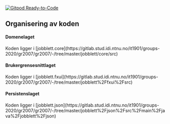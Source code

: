[![Gitpod Ready-to-Code](https://img.shields.io/badge/Gitpod-Ready--to--Code-blue?logo=gitpod)](https://gitpod.idi.ntnu.no/#https://gitlab.stud.idi.ntnu.no/it1901/groups-2020/gr2007/gr2007) 

<h2> Organisering av koden </h2>

<h4> Domenelaget </h4>
    Koden ligger i [jobblett.core](https://gitlab.stud.idi.ntnu.no/it1901/groups-2020/gr2007/gr2007/-/tree/master/jobblett/core/src)
<h4> Brukergrensesnittlaget </h4>
    Koden ligger i [jobblett.fxui](https://gitlab.stud.idi.ntnu.no/it1901/groups-2020/gr2007/gr2007/-/tree/master/jobblett%2Ffxui%2Fsrc)
    
<h4> Persistenslaget </h4>
    Koden ligger i [jobblett.json](https://gitlab.stud.idi.ntnu.no/it1901/groups-2020/gr2007/gr2007/-/tree/master/jobblett%2Fjson%2Fsrc%2Fmain%2Fjava%2Fjobblett%2Fjson)

    